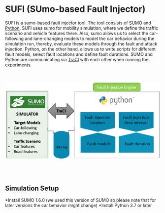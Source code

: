 # **SUFI (SUmo-based Fault Injector)**


SUFI is a sumo-based fault injector tool. The tool consists of [SUMO](https://www.eclipse.org/sumo/) and [Python](https://www.python.org/). SUFI uses sumo for mobility simulation, where we define the traffic scenario and vehicle features there. Also, sumo allows us to select the car-following and lane-changing models to model the car behavior during the simulation run, thereby, evaluate these models through the fault and attack injection. Python, on the other hand, allows us to write scripts for different fault models, select fault locations and define fault durations. SUMO and Python are communicating via [TraCI](https://sumo.dlr.de/docs/TraCI.html) with each other when running the experiments.

<p align="center">
  <br><br>
  <img src="https://github.com/RISE-Dependable-Transport-Systems/SUFI/blob/master/Documentation/pictures/SUFI.PNG">
</p>
<br/> 
<br/> 


## Simulation Setup

*Install SUMO 1.6.0 (we used this version of SUMO so please note that for later versions the car behavior might change)
*Install Python 3.7 or later

